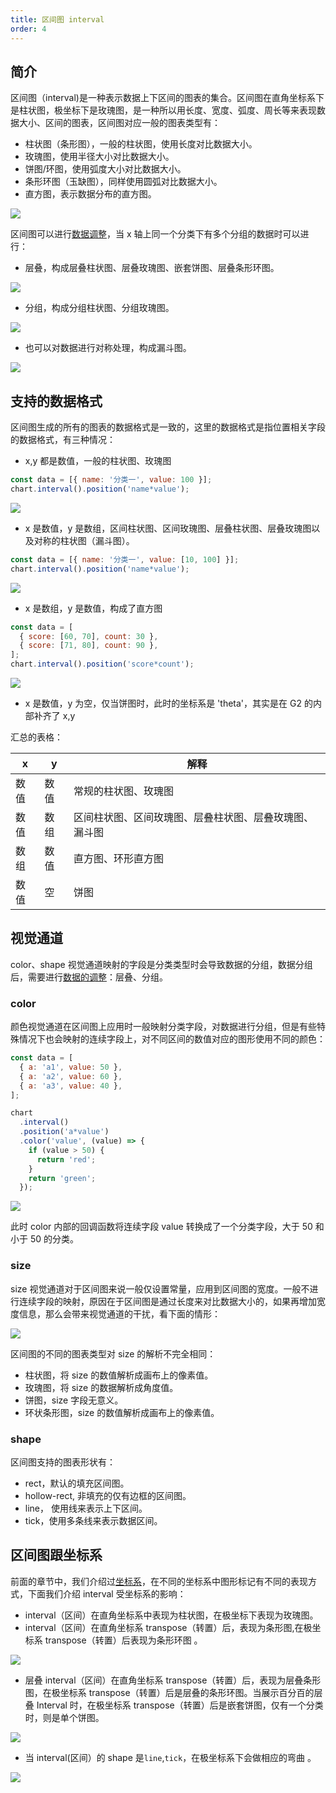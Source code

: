 ```yaml
---
title: 区间图 interval
order: 4
---
```


## 简介

区间图（interval)是一种表示数据上下区间的图表的集合。区间图在直角坐标系下是柱状图，极坐标下是玫瑰图，是一种所以用长度、宽度、弧度、周长等来表现数据大小、区间的图表，区间图对应一般的图表类型有：

- 柱状图（条形图），一般的柱状图，使用长度对比数据大小。
- 玫瑰图，使用半径大小对比数据大小。
- 饼图/环图，使用弧度大小对比数据大小。
- 条形环图（玉缺图），同样使用圆弧对比数据大小。
- 直方图，表示数据分布的直方图。

![](https://zos.alipayobjects.com/basement/skylark/0ad6383d14791888765785398d7565/attach/4080/900/image.png#align=left&display=inline&height=465&originHeight=465&originWidth=608&status=done&style=none&width=608)

区间图可以进行[数据调整](../../tutorial/adjust)，当 x 轴上同一个分类下有多个分组的数据时可以进行：

- 层叠，构成层叠柱状图、层叠玫瑰图、嵌套饼图、层叠条形环图。

![](https://zos.alipayobjects.com/basement/skylark/0ad680ae14791889104346479d17cd/attach/4080/900/image.png#align=left&display=inline&height=215&originHeight=215&originWidth=832&status=done&style=none&width=832)

- 分组，构成分组柱状图、分组玫瑰图。

![](https://zos.alipayobjects.com/basement/skylark/0ad680ae14791889672237500d17d3/attach/4080/900/image.png#align=left&display=inline&height=214&originHeight=214&originWidth=785&status=done&style=none&width=785)

- 也可以对数据进行对称处理，构成漏斗图。

![](https://zos.alipayobjects.com/basement/skylark/0ad6383d14791891290007069d7553/attach/4080/900/image.png#align=left&display=inline&height=218&originHeight=218&originWidth=792&status=done&style=none&width=792)

## 支持的数据格式

区间图生成的所有的图表的数据格式是一致的，这里的数据格式是指位置相关字段的数据格式，有三种情况：

- x,y 都是数值，一般的柱状图、玫瑰图

```javascript
const data = [{ name: '分类一', value: 100 }];
chart.interval().position('name*value');
```

![](https://zos.alipayobjects.com/basement/skylark/0ad680ae14791891444836613d17cd/attach/4080/900/image.png#align=left&display=inline&height=327&originHeight=327&originWidth=395&status=done&style=none&width=395)

- x 是数值，y 是数组，区间柱状图、区间玫瑰图、层叠柱状图、层叠玫瑰图以及对称的柱状图（漏斗图）。

```javascript
const data = [{ name: '分类一', value: [10, 100] }];
chart.interval().position('name*value');
```

![](https://zos.alipayobjects.com/basement/skylark/0ad680ae14791891588746633d17cd/attach/4080/900/image.png#align=left&display=inline&height=338&originHeight=338&originWidth=395&status=done&style=none&width=395)

- x 是数组，y 是数值，构成了直方图

```javascript
const data = [
  { score: [60, 70], count: 30 },
  { score: [71, 80], count: 90 },
];
chart.interval().position('score*count');
```

![](https://zos.alipayobjects.com/basement/skylark/0ad680ae14791891743571114d17d9/attach/4080/900/image.png#align=left&display=inline&height=349&originHeight=349&originWidth=468&status=done&style=none&width=468)

- x 是数值，y 为空，仅当饼图时，此时的坐标系是 'theta'，其实是在 G2 的内部补齐了 x,y

汇总的表格：

| x    | y    | 解释                                                   |
| ---- | ---- | ------------------------------------------------------ |
| 数值 | 数值 | 常规的柱状图、玫瑰图                                   |
| 数值 | 数组 | 区间柱状图、区间玫瑰图、层叠柱状图、层叠玫瑰图、漏斗图 |
| 数组 | 数值 | 直方图、环形直方图                                     |
| 数值 | 空   | 饼图                                                   |

## 视觉通道

color、shape 视觉通道映射的字段是分类类型时会导致数据的分组，数据分组后，需要进行[数据的调整](#)：层叠、分组。

### color

颜色视觉通道在区间图上应用时一般映射分类字段，对数据进行分组，但是有些特殊情况下也会映射的连续字段上，对不同区间的数值对应的图形使用不同的颜色：

```javascript
const data = [
  { a: 'a1', value: 50 },
  { a: 'a2', value: 60 },
  { a: 'a3', value: 40 },
];

chart
  .interval()
  .position('a*value')
  .color('value', (value) => {
    if (value > 50) {
      return 'red';
    }
    return 'green';
  });
```

![](https://zos.alipayobjects.com/basement/skylark/0ad6383d14791891907446768d7559/attach/4080/900/image.png#align=left&display=inline&height=484&originHeight=484&originWidth=487&status=done&style=none&width=487)

此时 color 内部的回调函数将连续字段 value 转换成了一个分类字段，大于 50 和小于 50 的分类。

### size

size 视觉通道对于区间图来说一般仅设置常量，应用到区间图的宽度。一般不进行连续字段的映射，原因在于区间图是通过长度来对比数据大小的，如果再增加宽度信息，那么会带来视觉通道的干扰，看下面的情形：

![](https://zos.alipayobjects.com/basement/skylark/0ad6383d14791892046715469d7565/attach/4080/900/image.png#align=left&display=inline&height=310&originHeight=310&originWidth=431&status=done&style=none&width=431)

区间图的不同的图表类型对 size 的解析不完全相同：

- 柱状图，将 size 的数值解析成画布上的像素值。
- 玫瑰图，将 size 的数据解析成角度值。
- 饼图，size 字段无意义。
- 环状条形图，size 的数值解析成画布上的像素值。

### shape

区间图支持的图表形状有：

- rect，默认的填充区间图。
- hollow-rect, 非填充的仅有边框的区间图。
- line， 使用线来表示上下区间。
- tick，使用多条线来表示数据区间。

## 区间图跟坐标系

前面的章节中，我们介绍过[坐标系](../coordinate)，在不同的坐标系中图形标记有不同的表现方式，下面我们介绍 interval 受坐标系的影响：

- interval（区间）在直角坐标系中表现为柱状图，在极坐标下表现为玫瑰图。
- interval（区间）在直角坐标系 transpose（转置）后，表现为条形图,在极坐标系 transpose（转置）后表现为条形环图 。

![](https://zos.alipayobjects.com/basement/skylark/0ad680ae14791892201206684d17cd/attach/4080/900/image.png#align=left&display=inline&height=178&originHeight=178&originWidth=710&status=done&style=none&width=710)

- 层叠 interval（区间）在直角坐标系 transpose（转置）后，表现为层叠条形图，在极坐标系 transpose（转置）后是层叠的条形环图。当展示百分百的层叠 Interval 时，在极坐标系 transpose（转置）后是嵌套饼图，仅有一个分类时，则是单个饼图。

![](https://zos.alipayobjects.com/basement/skylark/0ad6383d14791892367025489d7565/attach/4080/900/image.png#align=left&display=inline&height=372&originHeight=372&originWidth=654&status=done&style=none&width=654)

- 当 interval(区间）的 shape 是`line`,`tick`，在极坐标系下会做相应的弯曲 。

![](https://zos.alipayobjects.com/basement/skylark/0ad680ae14791892532527554d17d3/attach/4080/900/image.png#align=left&display=inline&height=499&originHeight=499&originWidth=568&status=done&style=none&width=568)
